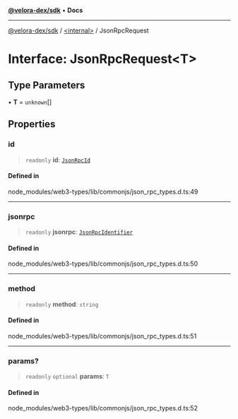 [**@velora-dex/sdk**](../../README.md) • **Docs**

***

[@velora-dex/sdk](../../globals.md) / [\<internal\>](../README.md) / JsonRpcRequest

# Interface: JsonRpcRequest\<T\>

## Type Parameters

• **T** = `unknown`[]

## Properties

### id

> `readonly` **id**: [`JsonRpcId`](../type-aliases/JsonRpcId.md)

#### Defined in

node\_modules/web3-types/lib/commonjs/json\_rpc\_types.d.ts:49

***

### jsonrpc

> `readonly` **jsonrpc**: [`JsonRpcIdentifier`](../namespaces/home_velenir-gnx570_Projects_Paraswap_paraswap-sdk_node_modules_web3-types_lib_commonjs_index/type-aliases/JsonRpcIdentifier.md)

#### Defined in

node\_modules/web3-types/lib/commonjs/json\_rpc\_types.d.ts:50

***

### method

> `readonly` **method**: `string`

#### Defined in

node\_modules/web3-types/lib/commonjs/json\_rpc\_types.d.ts:51

***

### params?

> `readonly` `optional` **params**: `T`

#### Defined in

node\_modules/web3-types/lib/commonjs/json\_rpc\_types.d.ts:52
